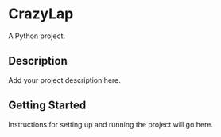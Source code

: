 # CrazyLap

A Python project.

## Description

Add your project description here.

## Getting Started

Instructions for setting up and running the project will go here.